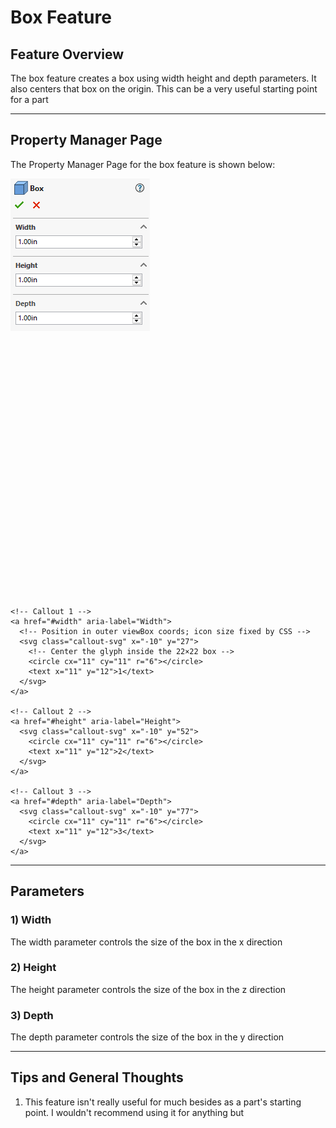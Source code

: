 # Box Feature

## Feature Overview

The box feature creates a box using width height and depth parameters. It also centers that box on the origin. This can be a very useful starting point for a part

---

## Property Manager Page

The Property Manager Page for the box feature is shown below:

<div class="image-annot"
     style="--callout-stroke: 2px;           /* outline thickness */
            --callout-size: 22px;            /* icon box size */
            --callout-font-size: 10px;       /* number size */
            --callout-stroke-color: red;     /* default circle color */
            --callout-text-color: red;       /* default number color */
            --callout-stroke-hover: blue;    /* hover circle color */
            --callout-text-hover: blue;">    <!-- hover number color -->
  <img src="/images/box-pmp.png" alt="Actuator Cross Section">

  <!-- Outer overlay: scalable and centered -->
  <svg viewBox="0 0 120 100" preserveAspectRatio="xMidYMid meet" aria-hidden="true">

    <!-- Callout 1 -->
    <a href="#width" aria-label="Width">
      <!-- Position in outer viewBox coords; icon size fixed by CSS -->
      <svg class="callout-svg" x="-10" y="27">
        <!-- Center the glyph inside the 22×22 box -->
        <circle cx="11" cy="11" r="6"></circle>
        <text x="11" y="12">1</text>
      </svg>
    </a>

    <!-- Callout 2 -->
    <a href="#height" aria-label="Height">
      <svg class="callout-svg" x="-10" y="52">
        <circle cx="11" cy="11" r="6"></circle>
        <text x="11" y="12">2</text>
      </svg>
    </a>

    <!-- Callout 3 -->
    <a href="#depth" aria-label="Depth">
      <svg class="callout-svg" x="-10" y="77">
        <circle cx="11" cy="11" r="6"></circle>
        <text x="11" y="12">3</text>
      </svg>
    </a>

  </svg>
</div>

---

## Parameters

### <a id="width"></a>1) Width
The width parameter controls the size of the box in the x direction

### <a id="height"></a>2) Height
The height parameter controls the size of the box in the z direction

### <a id="depth"></a>3) Depth
The depth parameter controls the size of the box in the y direction

---

## Tips and General Thoughts

1) This feature isn't really useful for much besides as a part's starting point. I wouldn't recommend using it for anything but

